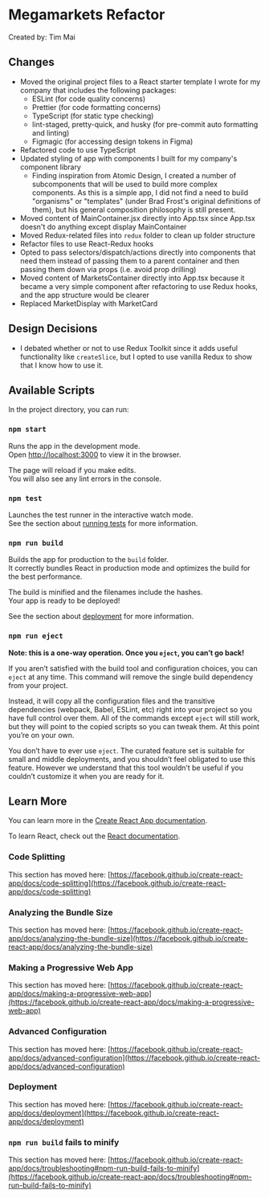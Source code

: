 # Megamarkets Refactor

Created by: Tim Mai

## Changes

- Moved the original project files to a React starter template I wrote for my company that includes the following packages:
  - ESLint (for code quality concerns)
  - Prettier (for code formatting concerns)
  - TypeScript (for static type checking)
  - lint-staged, pretty-quick, and husky (for pre-commit auto formatting and linting)
  - Figmagic (for accessing design tokens in Figma)
- Refactored code to use TypeScript
- Updated styling of app with components I built for my company's component library
  - Finding inspiration from Atomic Design, I created a number of subcomponents that will be used to build more complex components. As this is a simple app, I did not find a need to build "organisms" or "templates" (under Brad Frost's original definitions of them), but his general composition philosophy is still present.
- Moved content of MainContainer.jsx directly into App.tsx since App.tsx doesn't do anything except display MainContainer
- Moved Redux-related files into `redux` folder to clean up folder structure
- Refactor files to use React-Redux hooks
- Opted to pass selectors/dispatch/actions directly into components that need them instead of passing them to a parent container and then passing them down via props (i.e. avoid prop drilling)
- Moved content of MarketsContainer directly into App.tsx because it became a very simple component after refactoring to use Redux hooks, and the app structure would be clearer
- Replaced MarketDisplay with MarketCard

## Design Decisions

- I debated whether or not to use Redux Toolkit since it adds useful functionality like `createSlice`, but I opted to use vanilla Redux to show that I know how to use it.

## Available Scripts

In the project directory, you can run:

### `npm start`

Runs the app in the development mode.\
Open [http://localhost:3000](http://localhost:3000) to view it in the browser.

The page will reload if you make edits.\
You will also see any lint errors in the console.

### `npm test`

Launches the test runner in the interactive watch mode.\
See the section about [running tests](https://facebook.github.io/create-react-app/docs/running-tests) for more information.

### `npm run build`

Builds the app for production to the `build` folder.\
It correctly bundles React in production mode and optimizes the build for the best performance.

The build is minified and the filenames include the hashes.\
Your app is ready to be deployed!

See the section about [deployment](https://facebook.github.io/create-react-app/docs/deployment) for more information.

### `npm run eject`

**Note: this is a one-way operation. Once you `eject`, you can’t go back!**

If you aren’t satisfied with the build tool and configuration choices, you can `eject` at any time. This command will remove the single build dependency from your project.

Instead, it will copy all the configuration files and the transitive dependencies (webpack, Babel, ESLint, etc) right into your project so you have full control over them. All of the commands except `eject` will still work, but they will point to the copied scripts so you can tweak them. At this point you’re on your own.

You don’t have to ever use `eject`. The curated feature set is suitable for small and middle deployments, and you shouldn’t feel obligated to use this feature. However we understand that this tool wouldn’t be useful if you couldn’t customize it when you are ready for it.

## Learn More

You can learn more in the [Create React App documentation](https://facebook.github.io/create-react-app/docs/getting-started).

To learn React, check out the [React documentation](https://reactjs.org/).

### Code Splitting

This section has moved here: [https://facebook.github.io/create-react-app/docs/code-splitting](https://facebook.github.io/create-react-app/docs/code-splitting)

### Analyzing the Bundle Size

This section has moved here: [https://facebook.github.io/create-react-app/docs/analyzing-the-bundle-size](https://facebook.github.io/create-react-app/docs/analyzing-the-bundle-size)

### Making a Progressive Web App

This section has moved here: [https://facebook.github.io/create-react-app/docs/making-a-progressive-web-app](https://facebook.github.io/create-react-app/docs/making-a-progressive-web-app)

### Advanced Configuration

This section has moved here: [https://facebook.github.io/create-react-app/docs/advanced-configuration](https://facebook.github.io/create-react-app/docs/advanced-configuration)

### Deployment

This section has moved here: [https://facebook.github.io/create-react-app/docs/deployment](https://facebook.github.io/create-react-app/docs/deployment)

### `npm run build` fails to minify

This section has moved here: [https://facebook.github.io/create-react-app/docs/troubleshooting#npm-run-build-fails-to-minify](https://facebook.github.io/create-react-app/docs/troubleshooting#npm-run-build-fails-to-minify)
